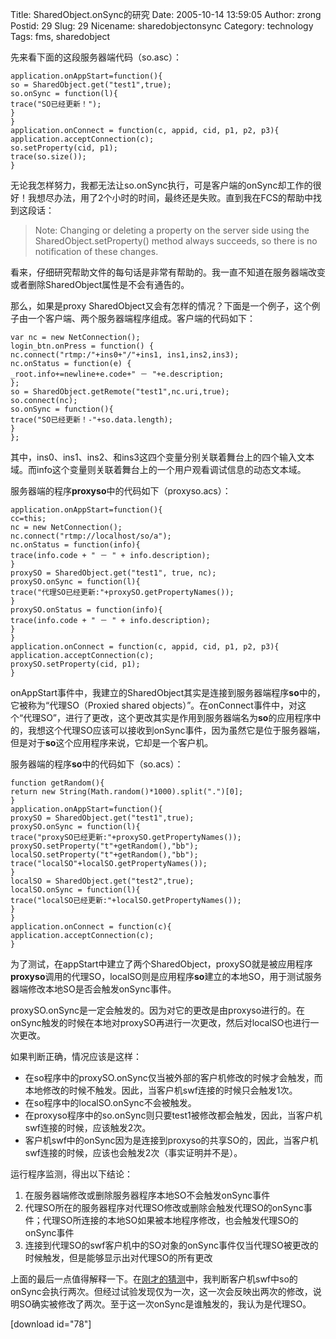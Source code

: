 Title: SharedObject.onSync的研究
Date: 2005-10-14 13:59:05
Author: zrong
Postid: 29
Slug: 29
Nicename: sharedobjectonsync
Category: technology
Tags: fms, sharedobject

先来看下面的这段服务器端代码（so.asc）：

``` {line="1" lang="actionscript"}
application.onAppStart=function(){
so = SharedObject.get("test1",true);
so.onSync = function(l){
trace("SO已经更新！");
}
}
application.onConnect = function(c, appid, cid, p1, p2, p3){
application.acceptConnection(c);
so.setProperty(cid, p1);
trace(so.size());
}
```

无论我怎样努力，我都无法让so.onSync执行，可是客户端的onSync却工作的很好！我想尽办法，用了2个小时的时间，最终还是失败。直到我在FCS的帮助中找到这段话：

> Note: Changing or deleting a property on the server side using the
> SharedObject.setProperty() method always succeeds, so there is no
> notification of these changes.

看来，仔细研究帮助文件的每句话是非常有帮助的。我一直不知道在服务器端改变或者删除SharedObject属性是不会有通告的。

那么，如果是proxy
SharedObject又会有怎样的情况？下面是一个例子，这个例子由一个客户端、两个服务器端程序组成。客户端的代码如下：

<!--more-->

``` {line="1" lang="actionscript"}
var nc = new NetConnection();
login_btn.onPress = function() {
nc.connect("rtmp:/"+ins0+"/"+ins1, ins1,ins2,ins3);
nc.onStatus = function(e) {
_root.info+=newline+e.code+" － "+e.description;
};
so = SharedObject.getRemote("test1",nc.uri,true);
so.connect(nc);
so.onSync = function(){
trace("SO已经更新！-"+so.data.length);
}
};
```

其中，ins0、ins1、ins2、和ins3这四个变量分别关联着舞台上的四个输入文本域。而info这个变量则关联着舞台上的一个用户观看调试信息的动态文本域。

服务器端的程序**proxyso**中的代码如下（proxyso.acs）：

``` {line="1" lang="actionscript"}
application.onAppStart=function(){
cc=this;
nc = new NetConnection();
nc.connect("rtmp://localhost/so/a");
nc.onStatus = function(info){
trace(info.code + " － " + info.description);
}
proxySO = SharedObject.get("test1", true, nc);
proxySO.onSync = function(l){
trace("代理SO已经更新:"+proxySO.getPropertyNames());
}
proxySO.onStatus = function(info){
trace(info.code + " － " + info.description);
}
}
application.onConnect = function(c, appid, cid, p1, p2, p3){
application.acceptConnection(c);
proxySO.setProperty(cid, p1);
}
```

onAppStart事件中，我建立的SharedObject其实是连接到服务器端程序**so**中的，它被称为“代理SO（Proxied
shared
objects）”。在onConnect事件中，对这个“代理SO”，进行了更改，这个更改其实是作用到服务器端名为**so**的应用程序中的，我想这个代理SO应该可以接收到onSync事件，因为虽然它是位于服务器端，但是对于**so**这个应用程序来说，它却是一个客户机。

服务器端的程序**so**中的代码如下（so.acs）：

``` {line="1" lang="actionscript"}
function getRandom(){
return new String(Math.random()*1000).split(".")[0];
}
application.onAppStart=function(){
proxySO = SharedObject.get("test1",true);
proxySO.onSync = function(l){
trace("proxySO已经更新:"+proxySO.getPropertyNames());
proxySO.setProperty("t"+getRandom(),"bb");
localSO.setProperty("t"+getRandom(),"bb");
trace("localSO"+localSO.getPropertyNames());
}
localSO = SharedObject.get("test2",true);
localSO.onSync = function(l){
trace("localSO已经更新:"+localSO.getPropertyNames());
}
}
application.onConnect = function(c){
application.acceptConnection(c);
}
```

为了测试，在appStart中建立了两个SharedObject，proxySO就是被应用程序**proxyso**调用的代理SO，localSO则是应用程序**so**建立的本地SO，用于测试服务器端修改本地SO是否会触发onSync事件。

proxySO.onSync是一定会触发的。因为对它的更改是由proxyso进行的。在onSync触发的时候在本地对proxySO再进行一次更改，然后对localSO也进行一次更改。

如果判断正确，情况应该是这样：

-   在so程序中的proxySO.onSync仅当被外部的客户机修改的时候才会触发，而本地修改的时候不触发。因此，当客户机swf连接的时候只会触发1次。
-   在so程序中的localSO.onSync不会被触发。
-   在proxyso程序中的so.onSync则只要test1被修改都会触发，因此，当客户机swf连接的时候，应该触发2次。
-   客户机swf中的onSync因为是连接到proxyso的共享SO的，因此，<a title="guess" name="guess"></a>当客户机swf连接的时候，应该也会触发2次（事实证明并不是）。

运行程序监测，得出以下结论：

1.  在服务器端修改或删除服务器程序本地SO不会触发onSync事件
2.  代理SO所在的服务器程序对代理SO修改或删除会触发代理SO的onSync事件；代理SO所连接的本地SO如果被本地程序修改，也会触发代理SO的onSync事件
3.  连接到代理SO的swf客户机中的SO对象的onSync事件仅当代理SO被更改的时候触发，但是能够显示出对代理SO的所有更改

上面的最后一点值得解释一下。在[刚才的猜测](#guess)中，我判断客户机swf中so的onSync会执行两次。但经过试验发现仅为一次，这一次会反映出两次的修改，说明SO确实被修改了两次。至于这一次onSync是谁触发的，我认为是代理SO。

[download id="78"]

